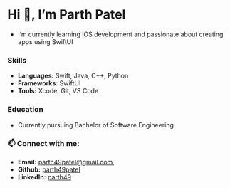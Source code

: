 # Hi 👋, I’m Parth Patel
- I’m currently learning iOS development and passionate about creating apps using SwiftUI

### Skills
- **Languages:** Swift, Java, C++, Python
- **Frameworks:** SwiftUI
- **Tools:** Xcode, Git, VS Code
  
### Education
- Currently pursuing Bachelor of Software Engineering
  
### 📫 Connect with me:
- **Email:** parth49patel@gmail.com,
- **Github:** [parth49patel](https://github.com/parth49patel)
- **LinkedIn:** [parth49](https://www.linkedin.com/in/parth49)
  
<!---
parth49patel/parth49patel is a ✨ special ✨ repository because its `README.md` (this file) appears on your GitHub profile.
You can click the Preview link to take a look at your changes.
--->
